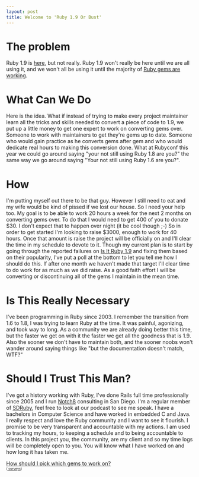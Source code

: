 ```yaml
---
layout: post
title: Welcome to 'Ruby 1.9 Or Bust'
---
```


# The problem #

Ruby 1.9 is [here](http://ruby-lang.org), but not really.  Ruby 1.9 won't really be here until we are all using it, and we won't all be using it until the majority of [Ruby gems are working](http://isitruby19.com/).

# What Can We Do #

Here is the idea.  What if instead of trying to make every project maintainer learn all the tricks and skills needed to convert a piece of code to 1.9, we put up a little money to get one expert to work on converting gems over.  Someone to work with maintainers to get they're gems up to date.  Someone who would gain practice as he converts gems after gem and who would dedicate real hours to making this conversion done.  What at Rubyconf this year we could go around saying "your not still using Ruby 1.8 are you?" the same way we go around saying "Your not still using Ruby 1.6 are you?".  

# How #

I'm putting myself out there to be that guy.  However I still need to eat and my wife would be kind of pissed if we lost our house.  So I need your help too.  My goal is to be able to work 20 hours a week for the next 2 months on converting gems over.  To do that I would need to get 400 of you to donate &#36;30.  I don't expect that to happen over night (it be cool though ;-)  So in order to get started I'm looking to raise &#36;3000, enough to work for 40 hours.  Once that amount is raise the project will be officially on and I'll clear the time in my schedule to devote to it.  Though my current plan is to start by going through the reported failures on [Is It Ruby 1.9](http://isitruby19.com/) and fixing them based on their popularity, I've put a poll at the bottom to let you tell me how I should do this.  If after one month we haven't made that target I'll clear time to do work for as much as we did raise.  As a good faith effort I will be converting or discontinuing all of the gems I maintain in the mean time.

# Is This Really Necessary #

I've been programming in Ruby since 2003.  I remember the transition from 1.6 to 1.8, I was trying to learn Ruby at the time.  It was painful, agonizing, and took way to long.  As a community we are already doing better this time, but the faster we get on with it the faster we get all the goodness that is 1.9.  Also the sooner we don't have to maintain both, and the sooner noobs won't wander around saying things like "but the documentation doesn't match, WTF?"

# Should I Trust This Man? #

I've got a history working with Ruby, I've done Rails full time professionally since 2005 and I run [Notch8](http://notch8.com) consulting in San Diego.  I'm a regular member of [SDRuby](http://sdruby.com), feel free to look at our podcast to see me speak.  I have a bachelors in Computer Science and have worked in embedded C and Java.  I really respect and love the Ruby community and I want to see it flourish.  I promise to be very transparent and accountable with my actions.  I am used to tracking my hours, to keeping a schedule and to being accountable to clients.  In this project you, the community, are my client and so my time logs will be completely open to you.  You will know what I have worked on and how long it has taken me.

<script type="text/javascript" charset="utf-8" language="javascript" src="http://static.polldaddy.com/p/1460010.js"></script>
<noscript>
  <a href ="http://answers.polldaddy.com/poll/1460010/" >How should I pick which gems to work on?</a>
  <br/>
 <span style="font-size:9px;"> (<a href ="http://www.polldaddy.com">  surveys</a>)</span>
</noscript>
